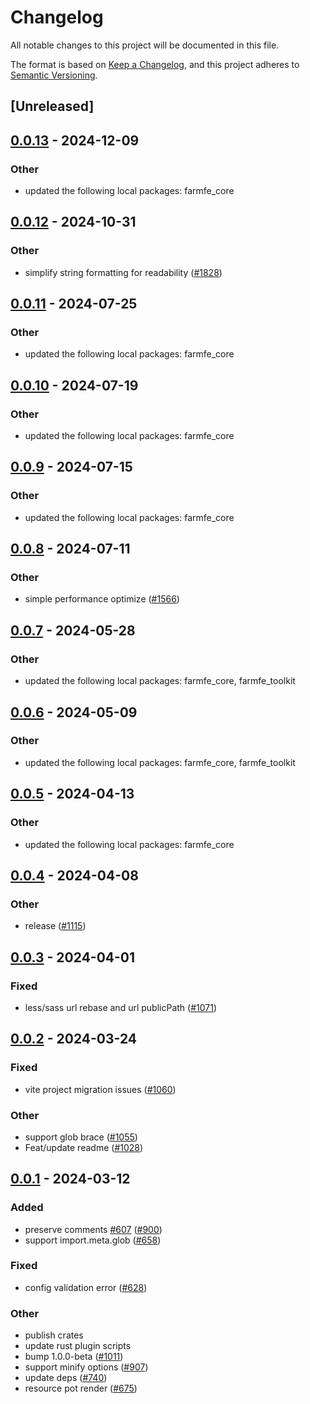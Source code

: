 # Changelog
All notable changes to this project will be documented in this file.

The format is based on [Keep a Changelog](https://keepachangelog.com/en/1.0.0/),
and this project adheres to [Semantic Versioning](https://semver.org/spec/v2.0.0.html).

## [Unreleased]

## [0.0.13](https://github.com/farm-fe/farm/compare/farmfe_swc_transformer_import_glob-v0.0.12...farmfe_swc_transformer_import_glob-v0.0.13) - 2024-12-09

### Other

- updated the following local packages: farmfe_core

## [0.0.12](https://github.com/farm-fe/farm/compare/farmfe_swc_transformer_import_glob-v0.0.11...farmfe_swc_transformer_import_glob-v0.0.12) - 2024-10-31

### Other

- simplify string formatting for readability ([#1828](https://github.com/farm-fe/farm/pull/1828))

## [0.0.11](https://github.com/farm-fe/farm/compare/farmfe_swc_transformer_import_glob-v0.0.10...farmfe_swc_transformer_import_glob-v0.0.11) - 2024-07-25

### Other
- updated the following local packages: farmfe_core

## [0.0.10](https://github.com/farm-fe/farm/compare/farmfe_swc_transformer_import_glob-v0.0.9...farmfe_swc_transformer_import_glob-v0.0.10) - 2024-07-19

### Other
- updated the following local packages: farmfe_core

## [0.0.9](https://github.com/farm-fe/farm/compare/farmfe_swc_transformer_import_glob-v0.0.8...farmfe_swc_transformer_import_glob-v0.0.9) - 2024-07-15

### Other
- updated the following local packages: farmfe_core

## [0.0.8](https://github.com/farm-fe/farm/compare/farmfe_swc_transformer_import_glob-v0.0.7...farmfe_swc_transformer_import_glob-v0.0.8) - 2024-07-11

### Other
- simple performance optimize ([#1566](https://github.com/farm-fe/farm/pull/1566))

## [0.0.7](https://github.com/farm-fe/farm/compare/farmfe_swc_transformer_import_glob-v0.0.6...farmfe_swc_transformer_import_glob-v0.0.7) - 2024-05-28

### Other
- updated the following local packages: farmfe_core, farmfe_toolkit

## [0.0.6](https://github.com/farm-fe/farm/compare/farmfe_swc_transformer_import_glob-v0.0.5...farmfe_swc_transformer_import_glob-v0.0.6) - 2024-05-09

### Other
- updated the following local packages: farmfe_core, farmfe_toolkit

## [0.0.5](https://github.com/farm-fe/farm/compare/farmfe_swc_transformer_import_glob-v0.0.4...farmfe_swc_transformer_import_glob-v0.0.5) - 2024-04-13

### Other
- updated the following local packages: farmfe_core

## [0.0.4](https://github.com/farm-fe/farm/compare/farmfe_swc_transformer_import_glob-v0.0.3...farmfe_swc_transformer_import_glob-v0.0.4) - 2024-04-08

### Other
- release ([#1115](https://github.com/farm-fe/farm/pull/1115))

## [0.0.3](https://github.com/farm-fe/farm/compare/farmfe_swc_transformer_import_glob-v0.0.2...farmfe_swc_transformer_import_glob-v0.0.3) - 2024-04-01

### Fixed
- less/sass url rebase and url publicPath ([#1071](https://github.com/farm-fe/farm/pull/1071))

## [0.0.2](https://github.com/farm-fe/farm/compare/farmfe_swc_transformer_import_glob-v0.0.1...farmfe_swc_transformer_import_glob-v0.0.2) - 2024-03-24

### Fixed
- vite project migration issues ([#1060](https://github.com/farm-fe/farm/pull/1060))

### Other
- support glob brace ([#1055](https://github.com/farm-fe/farm/pull/1055))
- Feat/update readme ([#1028](https://github.com/farm-fe/farm/pull/1028))

## [0.0.1](https://github.com/farm-fe/farm/releases/tag/farmfe_swc_transformer_import_glob-v0.0.1) - 2024-03-12

### Added
- preserve comments [#607](https://github.com/farm-fe/farm/pull/607) ([#900](https://github.com/farm-fe/farm/pull/900))
- support import.meta.glob ([#658](https://github.com/farm-fe/farm/pull/658))

### Fixed
- config validation error ([#628](https://github.com/farm-fe/farm/pull/628))

### Other
- publish crates
- update rust plugin scripts
- bump 1.0.0-beta ([#1011](https://github.com/farm-fe/farm/pull/1011))
- support minify options ([#907](https://github.com/farm-fe/farm/pull/907))
- update deps ([#740](https://github.com/farm-fe/farm/pull/740))
- resource pot render ([#675](https://github.com/farm-fe/farm/pull/675))

